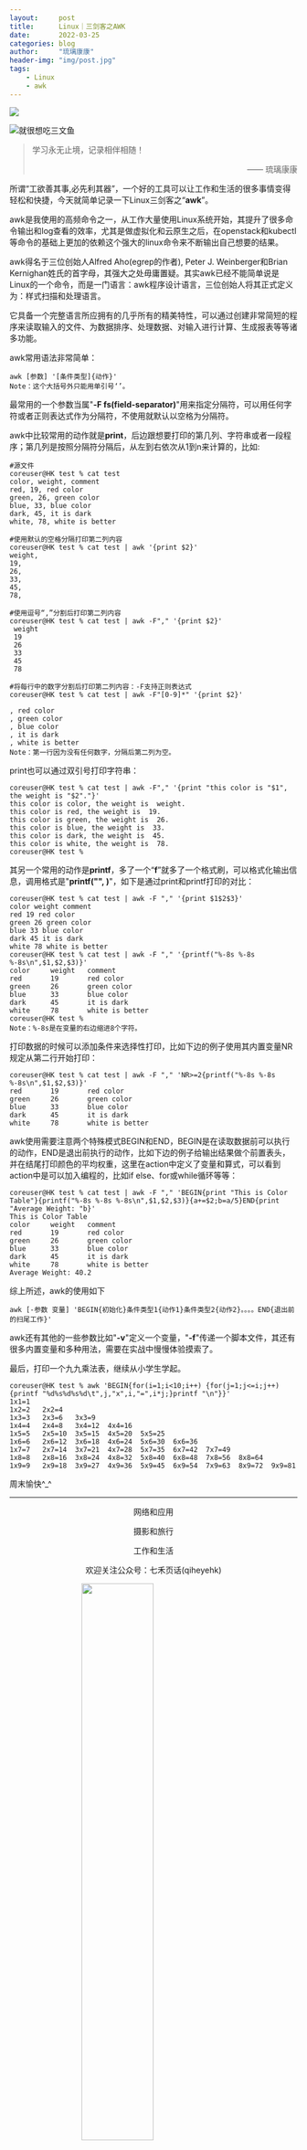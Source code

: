 ```yaml
---
layout:     post
title:      Linux｜三剑客之AWK
date:       2022-03-25
categories: blog
author:     "琉璃康康"
header-img: "img/post.jpg"
tags:
    - Linux
    - awk
---
```


<style>
img{
  display:block;
  margin:0
  auto;
}
</style>

<meta name="referrer" content="never">

![][0]

![就很想吃三文鱼][1]

> 学习永无止境，记录相伴相随！
> <p align="right">—— 琉璃康康</p>

所谓“工欲善其事,必先利其器”，一个好的工具可以让工作和生活的很多事情变得轻松和快捷，今天就简单记录一下Linux三剑客之“**awk**”。

awk是我使用的高频命令之一，从工作大量使用Linux系统开始，其提升了很多命令输出和log查看的效率，尤其是做虚拟化和云原生之后，在openstack和kubectl等命令的基础上更加的依赖这个强大的linux命令来不断输出自己想要的结果。

awk得名于三位创始人Alfred Aho(egrep的作者), Peter J. Weinberger和Brian Kernighan姓氏的首字母，其强大之处毋庸置疑。
​其实awk已经不能简单说是Linux的一个命令，而是一门语言：awk程序设计语言，三位创始人将其正式定义为：样式扫描和处理语言。

它具备一个完整语言所应拥有的几乎所有的精美特性，可以通过创建非常简短的程序来读取输入的文件、为数据排序、处理数据、对输入进行计算、生成报表等等诸多功能。

awk常用语法非常简单：
```
awk [参数] '[条件类型]{动作}'
Note：这个大括号外只能用单引号‘’。
```

​最常用的一个参数当属"**-F fs(field-separator)**"用来指定分隔符，可以用任何字符或者正则表达式作为分隔符，不使用就默认以空格为分隔符。

awk中比较常用的动作就是**print**，后边跟想要打印的第几列、字符串或者一段程序；第几列是按照分隔符分隔后，从左到右依次从1到n来计算的，比如:
```
#源文件
coreuser@HK test % cat test                              
color, weight, comment
red, 19, red color
green, 26, green color
blue, 33, blue color
dark, 45, it is dark
white, 78, white is better
```
```
#使用默认的空格分隔打印第二列内容
coreuser@HK test % cat test | awk '{print $2}'      
weight,
19,
26,
33,
45,
78,
```
```
#使用逗号“,”分割后打印第二列内容
coreuser@HK test % cat test | awk -F"," '{print $2}'     
 weight
 19
 26
 33
 45
 78
```
```
#将每行中的数字分割后打印第二列内容：-F支持正则表达式
coreuser@HK test % cat test | awk -F"[0-9]*" '{print $2}'

, red color
, green color
, blue color
, it is dark
, white is better
Note：第一行因为没有任何数字，分隔后第二列为空。
```

print也可以通过双引号打印字符串：
```
coreuser@HK test % cat test | awk -F"," '{print "this color is "$1", the weight is "$2"."}'
this color is color, the weight is  weight.
this color is red, the weight is  19.
this color is green, the weight is  26.
this color is blue, the weight is  33.
this color is dark, the weight is  45.
this color is white, the weight is  78.
coreuser@HK test % 
```

其另一个常用的动作是**printf**，多了一个“**f**”就多了一个格式刷，可以格式化输出信息，调用格式是"**printf("", )**"，如下是通过print和printf打印的对比：
```
coreuser@HK test % cat test | awk -F "," '{print $1$2$3}'                       
color weight comment
red 19 red color
green 26 green color
blue 33 blue color
dark 45 it is dark
white 78 white is better
coreuser@HK test % cat test | awk -F "," '{printf("%-8s %-8s %-8s\n",$1,$2,$3)}'
color     weight   comment
red       19       red color
green     26       green color
blue      33       blue color
dark      45       it is dark
white     78       white is better
coreuser@HK test % 
Note：%-8s是在变量的右边缩进8个字符。
```

打印数据的时候可以添加条件来选择性打印，比如下边的例子使用其内置变量NR规定从第二行开始打印：
```
coreuser@HK test % cat test | awk -F "," 'NR>=2{printf("%-8s %-8s %-8s\n",$1,$2,$3)}' 
red       19       red color
green     26       green color
blue      33       blue color
dark      45       it is dark
white     78       white is better
```

awk使用需要注意两个特殊模式BEGIN和END，BEGIN是在读取数据前可以执行的动作，END是退出前执行的动作，比如下边的例子给输出结果做个前置表头，并在结尾打印颜色的平均权重，这里在action中定义了变量和算式，可以看到action中是可以加入编程的，比如if else、for或while循环等等：
```
coreuser@HK test % cat test | awk -F "," 'BEGIN{print "This is Color Table"}{printf("%-8s %-8s %-8s\n",$1,$2,$3)}{a+=$2;b=a/5}END{print "Average Weight: "b}'
This is Color Table
color     weight   comment
red       19       red color
green     26       green color
blue      33       blue color
dark      45       it is dark
white     78       white is better
Average Weight: 40.2
```

综上所述，awk的使用如下
```
awk [-参数 变量] 'BEGIN{初始化}条件类型1{动作1}条件类型2{动作2}。。。。END{退出前的扫尾工作}'
```

awk还有其他的一些参数比如"**-v**"定义一个变量，"**-f**"传递一个脚本文件，其还有很多内置变量和多种用法，需要在实战中慢慢体验摸索了。

最后，打印一个九九乘法表，继续从小学生学起。
```
coreuser@HK test % awk 'BEGIN{for(i=1;i<10;i++) {for(j=1;j<=i;j++) {printf "%d%s%d%s%d\t",j,"x",i,"=",i*j;}printf "\n"}}' 
1x1=1	
1x2=2	2x2=4	
1x3=3	2x3=6	3x3=9	
1x4=4	2x4=8	3x4=12	4x4=16	
1x5=5	2x5=10	3x5=15	4x5=20	5x5=25	
1x6=6	2x6=12	3x6=18	4x6=24	5x6=30	6x6=36	
1x7=7	2x7=14	3x7=21	4x7=28	5x7=35	6x7=42	7x7=49	
1x8=8	2x8=16	3x8=24	4x8=32	5x8=40	6x8=48	7x8=56	8x8=64	
1x9=9	2x9=18	3x9=27	4x9=36	5x9=45	6x9=54	7x9=63	8x9=72	9x9=81	
```

周末愉快^_^

------------
<p align="center">网络和应用</p>
<p align="center">摄影和旅行</p>
<p align="center">工作和生活</p>
<p align="center">欢迎关注公众号：七禾页话(qiheyehk)</p>
<img src="https://mmbiz.qpic.cn/mmbiz_jpg/QqiaFS6NT0eAaCjLpPgUZricqK7lIOO3hYEYIbjibRlYaiaTsib0reaQfQTmaibVw2QqZLibBWpCHJdg0v3V7yX8sQgWw/0?wx_fmt=jpeg" width="50%"/>

[0]: http://mmbiz.qpic.cn/mmbiz_gif/QqiaFS6NT0eCHicr2j8v4oD4rClUscedr9r55alibqTP1e9kss3HO7voULLsEv4yicuFFy0IJJeLAzX88yzyU9VTgA/640?wx_fmt=gif

[1]: https://mmbiz.qpic.cn/mmbiz_jpg/QqiaFS6NT0eDKIHjJdR44dZbETy2fSa4NUT6pCt8sApkvcULPppWnOnl0hSQoHDrbqYsu4jk9R0iaiabUkBgTByHw/0?wx_fmt=jpeg
